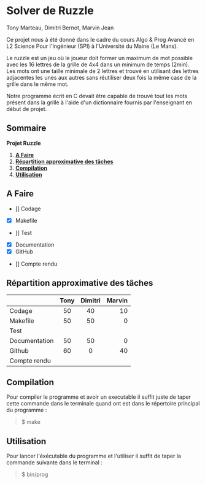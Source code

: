 # Solver de Ruzzle

Tony Marteau, Dimitri Bernot, Marvin Jean

Ce projet nous à été donné dans le cadre du cours Algo & Prog Avancé en L2 Science Pour l'Ingénieur (SPI) à l'Université du Maine (Le Mans).

Le ruzzle est un jeu où le joueur doit former un maximum de mot possible avec les 16 lettres de la grille de 4x4 dans un minimum de temps (2min). Les mots ont une taille minimale de 2 lettres et trouvé en utilisant des lettres adjacentes les unes aux autres sans réutiliser deux fois la même case de la grille dans le même mot.

Notre programme écrit en C devait être capable de trouvé tout les mots présent dans la grille à l'aide d'un dictionnaire fournis par l'enseignant en début de projet.

## Sommaire
   **Projet Ruzzle**
   1. **[A Faire](#a-faire)**
   2. **[Répartition approximative des tâches](#répartition-approximative-des-tâches)**
   3. **[Compilation](#compilation)**
   4. **[Utilisation](#utilisation)**

## A Faire

 - [] Codage
 - [x] Makefile 
 - [] Test 
 - [x] Documentation
 - [x] GitHub
 - [] Compte rendu

## Répartition approximative des tâches

|   | Tony  | Dimitri | Marvin  |
----|:-----:|:-------:| ------: |
|Codage|50|40|10|
|Makefile|50|50|0|
|Test||||
|Documentation|50|50|0|
|Github|60|0|40|
|Compte rendu| | | |

## Compilation


Pour compiler le programme et avoir un executable il suffit juste de taper cette commande dans le terminale quand ont est dans le répertoire principal du programme :

> $ make

## Utilisation


Pour lancer l'éxécutable du programme et l'utiliser il suffit de taper la commande suivante dans le terminal :

> $ bin/prog


